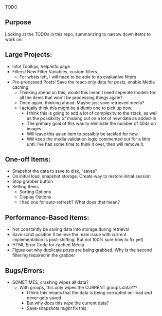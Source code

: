 TODO
## Purpose
Looking at the TODOs in this repo, summarizing to narrow down items to work on:

## Large Projects:
- Info! Tooltips, help/info page
- Filters! New Filter Variables, custom filters.
    * For whats left, I will need to be able to do evaluative filters
- Pre-processed Posts! Save the react-only data for posts, enable Media caching.
    * Thinking ahead on this, would this mean I need seperate models for all the items that won't be processing things again?
    * Once again, thinking ahead. Maybe just save retrieved media?
    * I actually think this might be a dumb one to pick up now.
        * I think this is going to add a lot of complexity to the stack, as well as the possibility of missing out on a lot of new data as added-in.
        * The primary goal of this was to eliminate the number of 404s on images.
        * Will leave this as an item to possibly be tackled for now. 
        * Will keep the media validation logic commented out for a little until I've had some time to think it over, then will remove it.

## One-off Items:
- Snapshot the data to save to disk, "saves"
- On initial load, snapshot storage. Create way to restore initial session
- Stop grabber button
- Setting Items
    * Sorting Options
    * Display Options
    * I had one for auto-refresh? What does that mean?

## Performance-Based Items:
- Not constantly be saving data into storage during retrieval
- Save scroll position (I believe the main issue with current implementation is post-shifting. But not 100% sure how to fix yet)
- HTML Error Code for cached Media
- Figure out why duplicate posts are being grabbed. Why is the second filtering required in the grabber

## Bugs/Errors:
- SOMETIMES, crashing wipes all data?
    * With groups, this only wipes the CURRENT groups data???
        * I think this means that the data is being corrupted on-load and never gets saved
        * But why does this *wipe* the current data?
        * Save-snapshots *might* fix this
